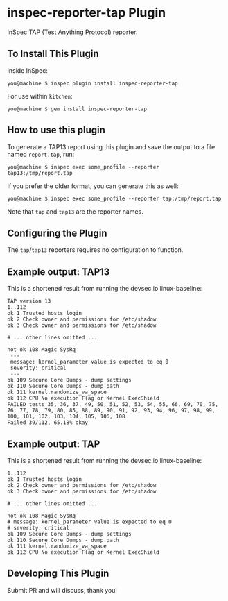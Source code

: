 # inspec-reporter-tap Plugin

InSpec TAP (Test Anything Protocol) reporter.

## To Install This Plugin

Inside InSpec:

```shell
you@machine $ inspec plugin install inspec-reporter-tap
```

For use within `kitchen`:

```shell
you@machine $ gem install inspec-reporter-tap
```

## How to use this plugin

To generate a TAP13 report using this plugin and save the output to a file named `report.tap`, run:

```shell
you@machine $ inspec exec some_profile --reporter tap13:/tmp/report.tap
```

If you prefer the older format, you can generate this as well:

```shell
you@machine $ inspec exec some_profile --reporter tap:/tmp/report.tap
```

Note that `tap` and `tap13` are the reporter names.

## Configuring the Plugin

The `tap`/`tap13` reporters requires no configuration to function.

## Example output: TAP13

This is a shortened result from running the devsec.io linux-baseline:

```
TAP version 13
1..112
ok 1 Trusted hosts login
ok 2 Check owner and permissions for /etc/shadow
ok 3 Check owner and permissions for /etc/shadow

# ... other lines omitted ...

not ok 108 Magic SysRq
 ---
 message: kernel_parameter value is expected to eq 0
 severity: critical
 ---
ok 109 Secure Core Dumps - dump settings
ok 110 Secure Core Dumps - dump path
ok 111 kernel.randomize_va_space
ok 112 CPU No execution Flag or Kernel ExecShield
FAILED tests 35, 36, 37, 49, 50, 51, 52, 53, 54, 55, 66, 69, 70, 75, 76, 77, 78, 79, 80, 85, 88, 89, 90, 91, 92, 93, 94, 96, 97, 98, 99, 100, 101, 102, 103, 104, 105, 106, 108
Failed 39/112, 65.18% okay
```

## Example output: TAP

This is a shortened result from running the devsec.io linux-baseline:

```
1..112
ok 1 Trusted hosts login
ok 2 Check owner and permissions for /etc/shadow
ok 3 Check owner and permissions for /etc/shadow

# ... other lines omitted ...

not ok 108 Magic SysRq
# message: kernel_parameter value is expected to eq 0
# severity: critical
ok 109 Secure Core Dumps - dump settings
ok 110 Secure Core Dumps - dump path
ok 111 kernel.randomize_va_space
ok 112 CPU No execution Flag or Kernel ExecShield
```

## Developing This Plugin

Submit PR and will discuss, thank you!
